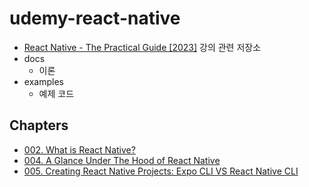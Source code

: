 # udemy-react-native

* [React Native - The Practical Guide [2023]](https://www.udemy.com/course/react-native-the-practical-guide/) 강의 관련 저장소
* docs 
    * 이론
* examples 
    * 예제 코드

## Chapters

* [002. What is React Native?](/docs/chapter-002.md)
* [004. A Glance Under The Hood of React Native](/docs/chapter-004.md)
* [005. Creating React Native Projects: Expo CLI VS React Native CLI](/docs/chapter-005.md)